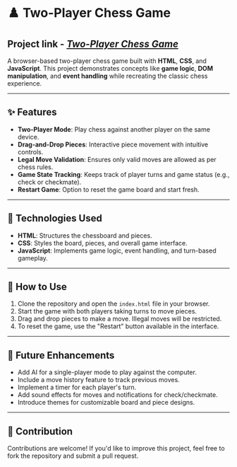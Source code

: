 # ♟️ Two-Player Chess Game

## Project link - [*Two-Player Chess Game*](https://chessbyraj.netlify.app/)

A browser-based two-player chess game built with **HTML**, **CSS**, and **JavaScript**. This project demonstrates concepts like **game logic**, **DOM manipulation**, and **event handling** while recreating the classic chess experience.

---

## ✨ Features

- **Two-Player Mode**: Play chess against another player on the same device.
- **Drag-and-Drop Pieces**: Interactive piece movement with intuitive controls.  
- **Legal Move Validation**: Ensures only valid moves are allowed as per chess rules.
- **Game State Tracking**: Keeps track of player turns and game status (e.g., check or checkmate).
- **Restart Game**: Option to reset the game board and start fresh.  

---

## 🔧 Technologies Used

- **HTML**: Structures the chessboard and pieces.
- **CSS**: Styles the board, pieces, and overall game interface.
- **JavaScript**: Implements game logic, event handling, and turn-based gameplay.

---

## 🚀 How to Use

1. Clone the repository and open the `index.html` file in your browser.  
2. Start the game with both players taking turns to move pieces.  
3. Drag and drop pieces to make a move. Illegal moves will be restricted.  
4. To reset the game, use the "Restart" button available in the interface.  

---

## 🚦 Future Enhancements

- Add AI for a single-player mode to play against the computer.  
- Include a move history feature to track previous moves.  
- Implement a timer for each player's turn.  
- Add sound effects for moves and notifications for check/checkmate.  
- Introduce themes for customizable board and piece designs.

---

## 🤝 Contribution

Contributions are welcome! If you'd like to improve this project, feel free to fork the repository and submit a pull request.
